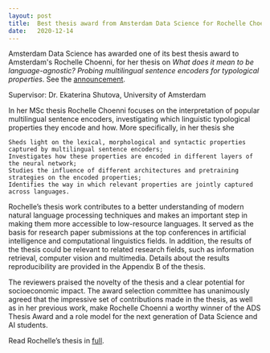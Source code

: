 ```yaml
---
layout: post
title:  Best thesis award from Amsterdam Data Science for Rochelle Choenni
date:   2020-12-14
---
```


Amsterdam Data Science has awarded one of its best thesis award to Amsterdam's Rochelle Choenni, for her thesis on *What does it mean to be language-agnostic? Probing multilingual sentence encoders for typological properties*. See the [announcement](https://amsterdamdatascience.nl/news/winners-of-the-inaugural-ads-thesis-awards-announced/).

Supervisor: Dr. Ekaterina Shutova, University of Amsterdam

In her MSc thesis Rochelle Choenni focuses on the interpretation of popular multilingual sentence encoders, investigating which linguistic typological properties they encode and how. More specifically, in her thesis she

    Sheds light on the lexical, morphological and syntactic properties captured by multilingual sentence encoders;
    Investigates how these properties are encoded in different layers of the neural network;
    Studies the influence of different architectures and pretraining strategies on the encoded properties;
    Identifies the way in which relevant properties are jointly captured across languages.

Rochelle’s thesis work contributes to a better understanding of modern natural language processing techniques and makes an important step in making them more accessible to low-resource languages. It served as the basis for research paper submissions at the top conferences in artificial intelligence and computational linguistics fields. In addition, the results of the thesis could be relevant to related research fields, such as information retrieval, computer vision and multimedia. Details about the results reproducibility are provided in the Appendix B of the thesis.

The reviewers praised the novelty of the thesis and a clear potential for socioeconomic impact. The award selection committee has unanimously agreed that the impressive set of contributions made in the thesis, as well as in her previous work, make Rochelle Choenni a worthy winner of the ADS Thesis Award and a role model for the next generation of Data Science and AI students.

Read Rochelle’s thesis in [full](https://amsterdamdatascience.nl/wp-content/uploads/2020/12/2020_ADS_Awards_msc_Rochelle_Choenni.pdf?x11960).



